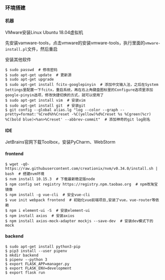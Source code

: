 ### 环境搭建
#### 机器
VMware安装Linux Ubuntu 18.04虚拟机

先安装vamware-tools，点击vmware的安装vmware-tools，执行里面的`vmware-install.pl`文件，然后重启

安装其他软件

```
$ sudo passwd  # 修改密码
$ sudo apt-get update  # 更新源
$ sudo apt-get upgrade
$ sudo apt-get install fcitx-googlepinyin  # 添加中文输入法，之后在System Settings里配置一下fcitx，重启系统，再在右上角键盘图标里的Configure选项里添加google-pinyin选项，修改快捷切换的方式，就可以使用了
$ sudo apt-get install vim  # 安装vim
$ sudo apt-get install git  # 安装git
$ git config --global alias.lg "log --color --graph --pretty=format:'%Cred%h%Creset -%C(yellow)%d%Creset %s %Cgreen(%cr) %C(bold blue)<%an>%Creset' --abbrev-commit"  # 添加神奇的git log别名
```

#### IDE
JetBrains官网下载Toolbox，安装PyCharm、WebStorm

#### frontend
```
$ wget -qO- https://raw.githubusercontent.com/creationix/nvm/v0.34.0/install.sh | bash  # 搭建nvm环境
$ nvm install 10.15.3  # 下载最新稳定版node
$ npm config set registry https://registry.npm.taobao.org  # npm改淘宝镜像
$ npm install -g vue-cli  # 安全vue-cli
$ vue init webpack frontend  # 初始化vue前端项目,安装了vue，vue-router等依赖
$ npm i element-ui -S  # 安装element-ui
$ npm install axios  # 安装axios
$ npm install axios-mock-adapter mockjs --save-dev  # 安装dev模式下的mock
```

#### backend
```
$ sudo apt-get install python3-pip
$ pip3 install --user pipenv
$ mkdir backend
$ pipenv --python 3
$ export FLASK_APP=manager.py
$ export FLASK_ENV=development
$ export flask run
```
